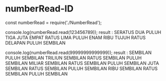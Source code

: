 # numberRead-ID

const numberRead = require('./NumberRead');

console.log(numberRead.read(123456789));
result : SERATUS DUA PULUH TIGA JUTA EMPAT RATUS LIMA PULUH ENAM RIBU TUJUH RATUS DELAPAN PULUH SEMBILAN 

console.log(numberRead.read(99999999999999));
result : SEMBILAN PULUH SEMBILAN TRILIUN SEMBILAN RATUS SEMBILAN PULUH SEMBILAN MILIAR SEMBILAN RATUS SEMBILAN PULUH SEMBILAN JUTA SEMBILAN RATUS SEMBILAN PULUH SEMBILAN RIBU SEMBILAN RATUS SEMBILAN PULUH SEMBILAN